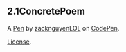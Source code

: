 2.1ConcretePoem
---------------


A [Pen](https://codepen.io/zacknguyenLOL/pen/YzjLGqN) by [zacknguyenLOL](https://codepen.io/zacknguyenLOL) on [CodePen](https://codepen.io).

[License](https://codepen.io/license/pen/YzjLGqN).